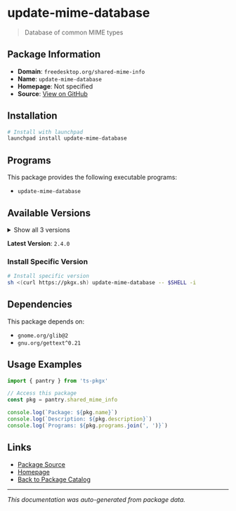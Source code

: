 # update-mime-database

> Database of common MIME types

## Package Information

- **Domain**: `freedesktop.org/shared-mime-info`
- **Name**: `update-mime-database`
- **Homepage**: Not specified
- **Source**: [View on GitHub](https://github.com/pkgxdev/pantry/tree/main/projects/freedesktop.org/shared-mime-info/package.yml)

## Installation

```bash
# Install with launchpad
launchpad install update-mime-database
```

## Programs

This package provides the following executable programs:

- `update-mime-database`

## Available Versions

<details>
<summary>Show all 3 versions</summary>

- `2.4.0`, `2.3.0`, `2.2.0`

</details>

**Latest Version**: `2.4.0`

### Install Specific Version

```bash
# Install specific version
sh <(curl https://pkgx.sh) update-mime-database -- $SHELL -i
```

## Dependencies

This package depends on:

- `gnome.org/glib@2`
- `gnu.org/gettext^0.21`

## Usage Examples

```typescript
import { pantry } from 'ts-pkgx'

// Access this package
const pkg = pantry.shared_mime_info

console.log(`Package: ${pkg.name}`)
console.log(`Description: ${pkg.description}`)
console.log(`Programs: ${pkg.programs.join(', ')}`)
```

## Links

- [Package Source](https://github.com/pkgxdev/pantry/tree/main/projects/freedesktop.org/shared-mime-info/package.yml)
- [Homepage](#)
- [Back to Package Catalog](../../../package-catalog.md)

---

*This documentation was auto-generated from package data.*
